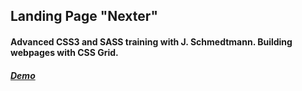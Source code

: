 ## Landing Page "Nexter"
#### Advanced CSS3 and SASS training with J. Schmedtmann. Building webpages with CSS Grid.
##### [Demo](https://anatol06.github.io/nexter/)